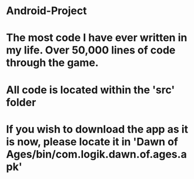 # Android-Project

# The most code I have ever written in my life. Over 50,000 lines of code through the game. 
# All code is located within the 'src' folder
# If you wish to download the app as it is now, please locate it in 'Dawn of Ages/bin/com.logik.dawn.of.ages.apk'

